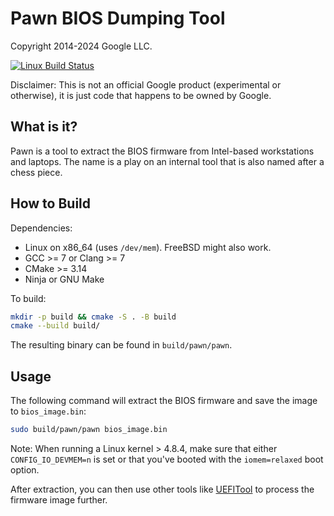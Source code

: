 # Pawn BIOS Dumping Tool

Copyright 2014-2024 Google LLC.

[![Linux Build Status](https://github.com/google/pawn/workflows/linux-build/badge.svg)](https://github.com/google/pawn/actions?query=workflow%3Alinux-build)

Disclaimer: This is not an official Google product (experimental or otherwise),
it is just code that happens to be owned by Google.

## What is it?

Pawn is a tool to extract the BIOS firmware from Intel-based workstations and
laptops.
The name is a play on an internal tool that is also named after a chess piece.

## How to Build

Dependencies:
  * Linux on x86_64 (uses `/dev/mem`). FreeBSD might also work.
  * GCC >= 7 or Clang >= 7
  * CMake >= 3.14
  * Ninja or GNU Make

To build:

```bash
mkdir -p build && cmake -S . -B build
cmake --build build/
```

The resulting binary can be found in `build/pawn/pawn`.

## Usage

The following command will extract the BIOS firmware and save the image to
`bios_image.bin`:

```bash
sudo build/pawn/pawn bios_image.bin
```

Note: When running a Linux kernel > 4.8.4, make sure that either
`CONFIG_IO_DEVMEM=n` is set or that you've booted with the `iomem=relaxed`
boot option.

After extraction, you can then use other tools like
[UEFITool](https://github.com/LongSoft/UEFITool) to process the firmware
image further.
